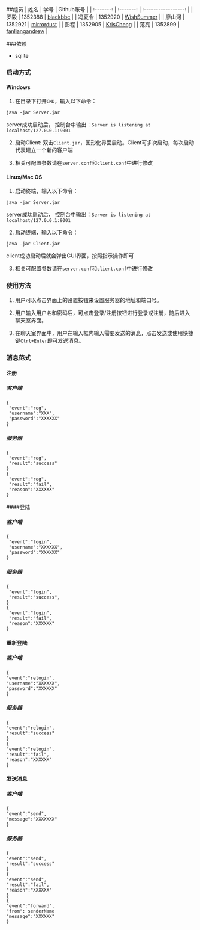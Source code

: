 ##组员
| 姓名      | 学号      | Github账号          |
| :-------: | :-------: | :-----------------: |
| 罗毅      | 1352388   | [blackbbc][1]       |
| 冯夏令    | 1352920   | [WishSummer][2]     |
| 廖山河    | 1352921   | [mirrordust][3]     |
| 彭程      | 1352905   | [KrisCheng][4]      |
| 范亮      | 1352899   | [fanliangandrew][5] |

###依赖
- sqlite

### 启动方式
#### Windows
1. 在目录下打开`CMD`，输入以下命令：
 ```
 java -jar Server.jar
 ```
 server成功启动后， 控制台中输出：`Server is listening at localhost/127.0.0.1:9001`

2. 启动Client: 双击`Client.jar`，图形化界面启动。Client可多次启动，每次启动代表建立一个新的客户端

3. 相关可配置参数请在`server.conf`和`client.conf`中进行修改

#### Linux/Mac OS
1. 启动终端，输入以下命令：
 ```
 java -jar Server.jar
 ```
 server成功启动后， 控制台中输出：`Server is listening at localhost/127.0.0.1:9001`

2. 启动终端，输入以下命令：
 ```
 java -jar Client.jar
 ```
 client成功启动后就会弹出GUI界面，按照指示操作即可

3. 相关可配置参数请在`server.conf`和`client.conf`中进行修改

### 使用方法
1. 用户可以点击界面上的设置按钮来设置服务器的地址和端口号。

2. 用户输入用户名和密码后，可点击登录/注册按钮进行登录或注册，随后进入聊天室界面。

3. 在聊天室界面中，用户在输入框内输入需要发送的消息，点击发送或使用快捷键`Ctrl+Enter`即可发送消息。

### 消息范式

#### 注册
##### 客户端
```
{
 "event":"reg",
 "username":"XXX",
 "password":"XXXXXX"
}
```

##### 服务器
```
{
 "event":"reg",
 "result":"success"
}
{
 "event":"reg",
 "result":"fail",
 "reason":"XXXXXX"
}
```

####登陆
##### 客户端
```
{
 "event":"login",
 "username":"XXXXXX",
 "password":"XXXXXX"
}
```

##### 服务器
```
{
 "event":"login",
 "result":"success",
}
{
 "event":"login",
 "result":"fail",
 "reason":"XXXXXX"
}
```

#### 重新登陆
##### 客户端
```
{
"event":"relogin",
"username":"XXXXXX",
"password":"XXXXXX"
}
```

##### 服务器
```
{
"event":"relogin",
"result":"success"
}
{
"event":"relogin",
"result":"fail",
"reason":"XXXXXX"
}
```

#### 发送消息
##### 客户端
```
{
"event":"send",
"message":"XXXXXXX"
}
```

##### 服务器
```
{
"event":"send",
"result":"success"
}
{
"event":"send",
"result":"fail",
"reason":"XXXXXX"
}
{
"event":"forward",
"from": senderName
"message":"XXXXXX"
}
```

[1]: https://github.com/blackbbc
[2]: https://github.com/WishSummer
[3]: https://github.com/mirrordust
[4]: https://github.com/KrisCheng
[5]: https://github.com/fanliangandrew
